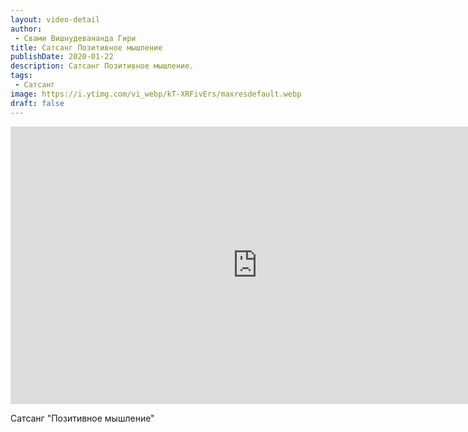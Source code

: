 ```yaml
---
layout: video-detail
author:
 - Свами Вишнудевананда Гири
title: Сатсанг Позитивное мышление
publishDate: 2020-01-22
description: Сатсанг Позитивное мышление. 
tags: 
 - Сатсанг
image: https://i.ytimg.com/vi_webp/kT-XRFivErs/maxresdefault.webp
draft: false
---
```


<iframe width="790" height="444" src="https://www.youtube.com/embed/kT-XRFivErs" frameborder="0" allowfullscreen=""></iframe> 

  Сатсанг "Позитивное мышление"

  

 